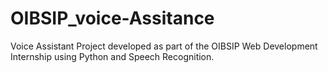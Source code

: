 # OIBSIP_voice-Assitance
Voice Assistant Project developed as part of the OIBSIP Web Development Internship using Python and Speech Recognition.
